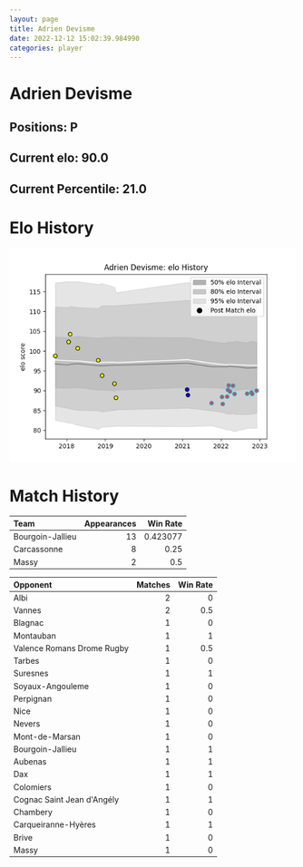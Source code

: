```yaml
---  
layout: page  
title: Adrien Devisme  
date: 2022-12-12 15:02:39.984990  
categories: player  
---
```

# Adrien Devisme

## Positions: P

## Current elo: 90.0

## Current Percentile: 21.0

# Elo History


![elo history](history_AdrienDevisme.png)
# Match History


| Team             |   Appearances |   Win Rate |
|:-----------------|--------------:|-----------:|
| Bourgoin-Jallieu |            13 |   0.423077 |
| Carcassonne      |             8 |   0.25     |
| Massy            |             2 |   0.5      |

| Opponent                   |   Matches |   Win Rate |
|:---------------------------|----------:|-----------:|
| Albi                       |         2 |        0   |
| Vannes                     |         2 |        0.5 |
| Blagnac                    |         1 |        0   |
| Montauban                  |         1 |        1   |
| Valence Romans Drome Rugby |         1 |        0.5 |
| Tarbes                     |         1 |        0   |
| Suresnes                   |         1 |        1   |
| Soyaux-Angouleme           |         1 |        0   |
| Perpignan                  |         1 |        0   |
| Nice                       |         1 |        0   |
| Nevers                     |         1 |        0   |
| Mont-de-Marsan             |         1 |        0   |
| Bourgoin-Jallieu           |         1 |        1   |
| Aubenas                    |         1 |        1   |
| Dax                        |         1 |        1   |
| Colomiers                  |         1 |        0   |
| Cognac Saint Jean d'Angély |         1 |        1   |
| Chambery                   |         1 |        0   |
| Carqueiranne-Hyères        |         1 |        1   |
| Brive                      |         1 |        0   |
| Massy                      |         1 |        0   |
